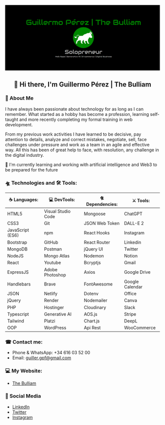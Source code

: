 <div align="center">
    <img src="./brand.png" alt="Logo The Bulliam">

## 👋 Hi there, I'm Guillermo Pérez | The Bulliam

</div>


### 🚀 About Me
I have always been passionate about technology for as long as I can remember. What started as a hobby has become a profession, learning self-taught and more recently completing my formal training in web development.

From my previous work activities I have learned to be decisive, pay attention to details, analyze and correct mistakes, negotiate, sell, face challenges under pressure and work as a team in an agile and effective way. All this has been of great help to face, with resolution, any challenge in the digital industry.

🤖 I'm currently learning and working with artificial intelligence and Web3 to be prepared for the future

### 🛸 Technologies and 🛠 Tools:
<div align="center">

|  ☕ Languages:  |    💻 DevTools:    | 🛸 Dependencies: |    ⚔️ Tools:    |
| ---------------- | ------------------ | ----------------- | --------------- |
| HTML5            | Visual Studio Code | Mongoose          | ChatGPT         |
| CSS3             | Git                | JSON Web Token    | DALL-E 2        |
| JavaScript (ES6) | npm                | React Hooks       | Instagram       |
| Bootstrap        | GitHub             | React Router      | Linkedin        |
| MongoDB          | Postman            | jQuery UI         | Twitter         |
| NodeJS           | Mongo Atlas        | Nodemon           | Notion          |
| React            | Youtube            | Bcryptjs          | Gmail           |
| ExpressJS        | Adobe Photoshop    | Axios             | Google Drive    |
| Handlebars       | Brave              | FontAwesome       | Google Calendar |
| JSON             | Netlify            | Dotenv            | Office          |
| jQuery           | Render             | Nodemailer        | Canva           |
| PHP              | Hostinger          | Cloudinary        | Slack           |
| Typescript       | Generative AI      | AOS.js            | Stripe          |
| Tailwind         | Platzi             | Chart.js          | DeepL           |
| OOP              | WordPress          | Api Rest          | WooCommerce     |

</div>

### ☎ Contact me:
- Phone & WhatsApp: +34 616 03 52 00
- Email: guiller.gpf@gmail.com

### 💻 My Website:
- [The Bulliam](https://thebulliam.com)

### 🎡 Social Media
- [LinkedIn](https://www.linkedin.com/in/guillermo-perez-fuentes/)
- [Twitter](https://twitter.com/thebulliam)
- [Instagram](https://instagram.com/thebulliam)